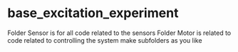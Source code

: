 # base_excitation_experiment
Folder Sensor is for all code related to the sensors
Folder Motor is related to code related to controlling the system
make subfolders as you like


